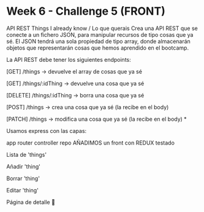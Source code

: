 # Week 6 - Challenge 5 (FRONT)

API REST Things I already know / Lo que querais
Crea una API REST que se conecte a un fichero JSON, para manipular recursos de tipo cosas que ya sé. El JSON tendrá una sola propiedad de tipo array, donde almacenarán objetos que representarán cosas que hemos aprendido en el bootcamp.

La API REST debe tener los siguientes endpoints:

[GET] /things -> devuelve el array de cosas que ya sé

[GET] /things/:idThing ->
devuelve una cosa que ya sé

[DELETE] /things/:idThing -> borra una cosa que ya sé

[POST] /things -> crea una cosa que ya sé (la recibe en el body)

[PATCH] /things -> modifica una cosa que ya sé (la recibe en el body) \*

Usamos express con las capas:

app
router
controller
repo
AÑADIMOS un front con REDUX testado

Lista de 'things'

Añadir 'thing'

Borrar 'thing'

Editar 'thing'

Página de detalle
🥒
